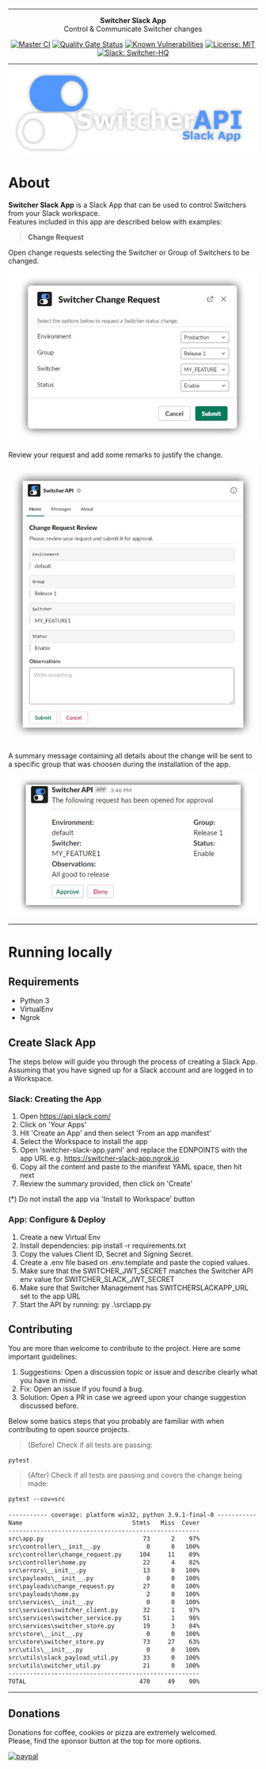 ***

<div align="center">
<b>Switcher Slack App</b><br>
Control & Communicate Switcher changes
</div>

<div align="center">

[![Master CI](https://github.com/switcherapi/switcher-slack-app/actions/workflows/master.yml/badge.svg?branch=master)](https://github.com/switcherapi/switcher-slack-app/actions/workflows/master.yml)
[![Quality Gate Status](https://sonarcloud.io/api/project_badges/measure?project=switcherapi_switcher-slack-app&metric=alert_status)](https://sonarcloud.io/dashboard?id=switcherapi_switcher-slack-app)
[![Known Vulnerabilities](https://snyk.io/test/github/switcherapi/switcher-slack-app/badge.svg)](https://snyk.io/test/github/switcherapi/switcher-slack-app)
[![License: MIT](https://img.shields.io/badge/License-MIT-yellow.svg)](https://opensource.org/licenses/MIT)
[![Slack: Switcher-HQ](https://img.shields.io/badge/slack-@switcher/hq-blue.svg?logo=slack)](https://switcher-hq.slack.com/)

</div>

***


![Switcher Slack App](https://raw.githubusercontent.com/switcherapi/switcherapi-assets/master/samples/slack/logo.png)

# About
**Switcher Slack App** is a Slack App that can be used to control Switchers from your Slack workspace.</br>
Features included in this app are described below with examples:

> **Change Request**

Open change requests selecting the Switcher or Group of Switchers to be changed.

![Slack App - Change Request](https://raw.githubusercontent.com/switcherapi/switcherapi-assets/master/samples/slack/change_request_modal.png)

Review your request and add some remarks to justify the change.

![Slack App - Change Request](https://raw.githubusercontent.com/switcherapi/switcherapi-assets/master/samples/slack/change_request_review.png)

A summary message containing all details about the change will be sent to a specific group that was choosen during the installation of the app.

![Slack App - Change Request](https://raw.githubusercontent.com/switcherapi/switcherapi-assets/master/samples/slack/change_request_approval.png)

* * *

# Running locally

## Requirements  
- Python 3
- VirtualEnv
- Ngrok

## Create Slack App

The steps below will guide you through the process of creating a Slack App.<br>
Assuming that you have signed up for a Slack account and are logged in to a Workspace.

### Slack: Creating the App

1. Open https://api.slack.com/
2. Click on 'Your Apps'
3. Hit 'Create an App' and then select 'From an app manifest'
4. Select the Workspace to install the app
5. Open 'switcher-slack-app.yaml' and replace the EDNPOINTS with the app URL e.g. https://switcher-slack-app.ngrok.io
6. Copy all the content and paste to the manifest YAML space, then hit next
7. Review the summary provided, then click on 'Create'

(*) Do not install the app via 'Install to Workspace' button

### App: Configure & Deploy
1. Create a new Virtual Env
2. Install dependencies: pip install -r requirements.txt
3. Copy the values Client ID, Secret and Signing Secret.
4. Create a .env file based on .env.template and paste the copied values.
5. Make sure that the SWITCHER_JWT_SECRET matches the Switcher API env value for SWITCHER_SLACK_JWT_SECRET
6. Make sure that Switcher Management has SWITCHERSLACKAPP_URL set to the app URL
7. Start the API by running: py .\src\app.py

## Contributing

You are more than welcome to contribute to the project. 
Here are some important guidelines:

1. Suggestions: Open a discussion topic or issue and describe clearly what you have in mind.
2. Fix: Open an issue if you found a bug.
3. Solution: Open a PR in case we agreed upon your change suggestion discussed before.

Below some basics steps that you probably are familiar with when contributing to open source projects.

> (Before) Check if all tests are passing:

```
pytest
```

> (After) Check if all tests are passing and covers the change being made:

```
pytest --cov=src

----------- coverage: platform win32, python 3.9.1-final-0 -----------
Name                               Stmts   Miss  Cover
------------------------------------------------------
src\app.py                            73      2    97%
src\controller\__init__.py             0      0   100%
src\controller\change_request.py     104     11    89%
src\controller\home.py                22      4    82%
src\errors\__init__.py                13      0   100%
src\payloads\__init__.py               0      0   100%
src\payloads\change_request.py        27      0   100%
src\payloads\home.py                   2      0   100%
src\services\__init__.py               0      0   100%
src\services\switcher_client.py       32      1    97%
src\services\switcher_service.py      51      1    98%
src\services\switcher_store.py        19      3    84%
src\store\__init__.py                  0      0   100%
src\store\switcher_store.py           73     27    63%
src\utils\__init__.py                  0      0   100%
src\utils\slack_payload_util.py       33      0   100%
src\utils\switcher_util.py            21      0   100%
------------------------------------------------------
TOTAL                                470     49    90%
```


* * *

## Donations
Donations for coffee, cookies or pizza are extremely welcomed.</br>
Please, find the sponsor button at the top for more options.

[![paypal](https://www.paypalobjects.com/en_US/i/btn/btn_donateCC_LG.gif)](https://www.paypal.com/cgi-bin/webscr?cmd=_s-xclick&hosted_button_id=9FKW64V67RKXW&source=url)